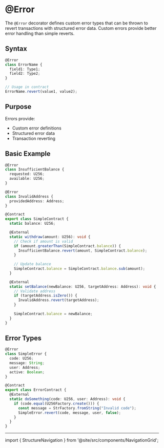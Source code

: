 # @Error

The `@Error` decorator defines custom error types that can be thrown to revert transactions with structured error data. Custom errors provide better error handling than simple reverts.

## Syntax

```typescript
@Error
class ErrorName {
  field1: Type1;
  field2: Type2;
}

// Usage in contract
ErrorName.revert(value1, value2);
```

## Purpose

Errors provide:
- Custom error definitions
- Structured error data
- Transaction reverting

## Basic Example

```typescript
@Error
class InsufficientBalance {
  requested: U256;
  available: U256;
}

@Error
class InvalidAddress {
  providedAddress: Address;
}

@Contract
export class SimpleContract {
  static balance: U256;

  @External
  static withdraw(amount: U256): void {
    // Check if amount is valid
    if (amount.greaterThan(SimpleContract.balance)) {
      InsufficientBalance.revert(amount, SimpleContract.balance);
    }
    
    // Update balance
    SimpleContract.balance = SimpleContract.balance.sub(amount);
  }

  @External
  static setBalance(newBalance: U256, targetAddress: Address): void {
    // Validate address
    if (targetAddress.isZero()) {
      InvalidAddress.revert(targetAddress);
    }
    
    SimpleContract.balance = newBalance;
  }
}
```

## Error Types

```typescript
@Error
class SimpleError {
  code: U256;
  message: String;
  user: Address;
  active: Boolean;
}

@Contract
export class ErrorContract {
  @External
  static doSomething(code: U256, user: Address): void {
    if (code.equal(U256Factory.create())) {
      const message = StrFactory.fromString("Invalid code");
      SimpleError.revert(code, message, user, false);
    }
  }
}
```

---

import { StructureNavigation } from '@site/src/components/NavigationGrid';

<StructureNavigation /> 